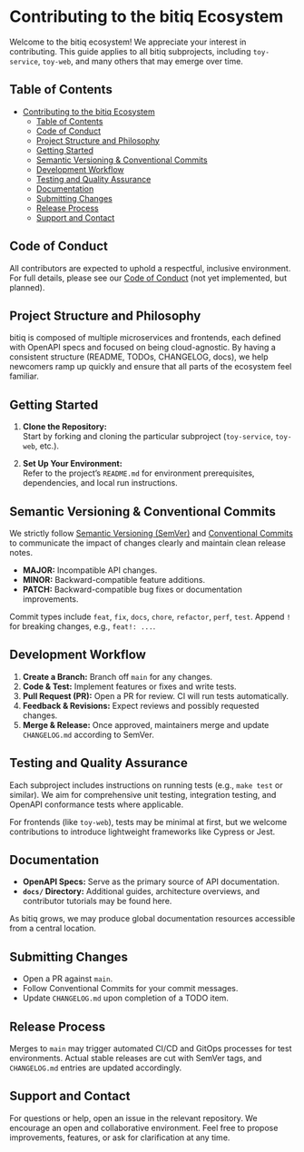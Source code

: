# Contributing to the bitiq Ecosystem

Welcome to the bitiq ecosystem! We appreciate your interest in contributing. This guide applies to all bitiq subprojects, including `toy-service`, `toy-web`, and many others that may emerge over time.

## Table of Contents

- [Contributing to the bitiq Ecosystem](#contributing-to-the-bitiq-ecosystem)
  - [Table of Contents](#table-of-contents)
  - [Code of Conduct](#code-of-conduct)
  - [Project Structure and Philosophy](#project-structure-and-philosophy)
  - [Getting Started](#getting-started)
  - [Semantic Versioning \& Conventional Commits](#semantic-versioning--conventional-commits)
  - [Development Workflow](#development-workflow)
  - [Testing and Quality Assurance](#testing-and-quality-assurance)
  - [Documentation](#documentation)
  - [Submitting Changes](#submitting-changes)
  - [Release Process](#release-process)
  - [Support and Contact](#support-and-contact)

## Code of Conduct

All contributors are expected to uphold a respectful, inclusive environment. For full details, please see our [Code of Conduct](./CODE_OF_CONDUCT.md) (not yet implemented, but planned).

## Project Structure and Philosophy

bitiq is composed of multiple microservices and frontends, each defined with OpenAPI specs and focused on being cloud-agnostic. By having a consistent structure (README, TODOs, CHANGELOG, docs), we help newcomers ramp up quickly and ensure that all parts of the ecosystem feel familiar.

## Getting Started

1. **Clone the Repository:**  
   Start by forking and cloning the particular subproject (`toy-service`, `toy-web`, etc.).

2. **Set Up Your Environment:**  
   Refer to the project’s `README.md` for environment prerequisites, dependencies, and local run instructions.

## Semantic Versioning & Conventional Commits

We strictly follow [Semantic Versioning (SemVer)](https://semver.org/) and [Conventional Commits](https://www.conventionalcommits.org/) to communicate the impact of changes clearly and maintain clean release notes.

- **MAJOR:** Incompatible API changes.
- **MINOR:** Backward-compatible feature additions.
- **PATCH:** Backward-compatible bug fixes or documentation improvements.

Commit types include `feat`, `fix`, `docs`, `chore`, `refactor`, `perf`, `test`. Append `!` for breaking changes, e.g., `feat!: ...`.

## Development Workflow

1. **Create a Branch:** Branch off `main` for any changes.
2. **Code & Test:** Implement features or fixes and write tests.
3. **Pull Request (PR):** Open a PR for review. CI will run tests automatically.
4. **Feedback & Revisions:** Expect reviews and possibly requested changes.
5. **Merge & Release:** Once approved, maintainers merge and update `CHANGELOG.md` according to SemVer.

## Testing and Quality Assurance

Each subproject includes instructions on running tests (e.g., `make test` or similar). We aim for comprehensive unit testing, integration testing, and OpenAPI conformance tests where applicable.

For frontends (like `toy-web`), tests may be minimal at first, but we welcome contributions to introduce lightweight frameworks like Cypress or Jest.

## Documentation

- **OpenAPI Specs:** Serve as the primary source of API documentation.
- **`docs/` Directory:** Additional guides, architecture overviews, and contributor tutorials may be found here.

As bitiq grows, we may produce global documentation resources accessible from a central location.

## Submitting Changes

- Open a PR against `main`.
- Follow Conventional Commits for your commit messages.
- Update `CHANGELOG.md` upon completion of a TODO item.

## Release Process

Merges to `main` may trigger automated CI/CD and GitOps processes for test environments. Actual stable releases are cut with SemVer tags, and `CHANGELOG.md` entries are updated accordingly.

## Support and Contact

For questions or help, open an issue in the relevant repository. We encourage an open and collaborative environment. Feel free to propose improvements, features, or ask for clarification at any time.